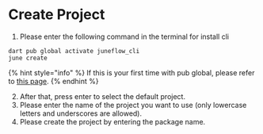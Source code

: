 # Create Project

1. Please enter the following command in the terminal for install cli

```
dart pub global activate juneflow_cli    
june create
```

{% hint style="info" %}
If this is your first time with pub global, please refer to [this page](https://doc.juneflow.org/get-started-1/install-cli).
{% endhint %}

2. After that, press enter to select the default project.
3. Please enter the name of the project you want to use (only lowercase letters and underscores are allowed).
4. Please create the project by entering the package name.



